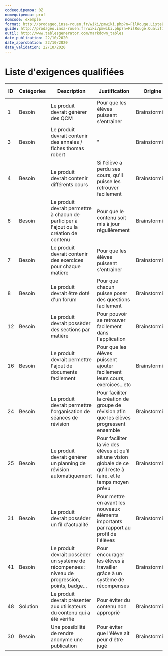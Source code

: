 ```yaml
---
codeequipemoa: 0Z
nomequipemoa: prof
nomcode: exemple
format: http://prodageo.insa-rouen.fr/wiki/pmwiki.php?n=FilRouge.ListeExigencesQualifiees 
guide: http://prodageo.insa-rouen.fr/wiki/pmwiki.php?n=FilRouge.QualifierExigence
outil: http://www.tablesgenerator.com/markdown_tables
date_publication: 22/10/2020
date_approbation: 22/10/2020
date_validation: 22/10/2020
---
```


# Liste d'exigences qualifiées
| ID | Catégories | Description                                                                                     | Justification                                                                                                       | Origine       | Critères de satisfaction                               | Contentement MOA | Mécontentement MOA | Exigences Dépendantes | Exigences conflictuelles |
|----|------------|-------------------------------------------------------------------------------------------------|---------------------------------------------------------------------------------------------------------------------|---------------|--------------------------------------------------------|------------------|--------------------|-----------------------|--------------------------|
| 1  | Besoin     | Le produit devrait générer des QCM                                                              | Pour que les élèves puissent s'entraîner                                                                            | Brainstorming | Amélioration du score                                  | 5                | 5                  |                       |                          |
| 3  | Besoin     | Le produit devrait contenir des annales / fiches thomas robert                                  | "                                                                                                                   | Brainstorming | Nombre suffisant d'annales                             | 4                | 4                  |                       |                          |
| 4  | Besoin     | Le produit devrait contenir différents cours                                                    | Si l'élève a perdu ses cours, qu'il puisse les retrouver facilement                                                 | Brainstorming | Présence des différents cours                          | 4                | 4                  | 1, 7                  |                          |
| 6  | Besoin     | Le produit devrait permettre à chacun de participer à l'ajout ou la création de contenu         | Pour que le contenu soit mis à jour régulièrement                                                                   | Brainstorming | Nombre d'élèves participants                           | 4                | 5                  |                       |                          |
| 7  | Besoin     | Le produit devrait contenir des exercices pour chaque matière                                   | Pour que les élèves puissent s'entraîner                                                                            | Brainstorming | Nombre d'exercices par matière                         | 5                | 5                  |                       |                          |
| 8  | Besoin     | Le produit devrait être doté d'un forum                                                         | Pour que chacun puisse poser des questions facilement                                                               | Brainstorming | Nombre de messages sur le forum / contenu des messages | 5                | 5                  |                       |                          |
| 12 | Besoin     | Le produit devrait possèder des sections par matière                                            | Pour pouvoir se retrouver facilement dans l'application                                                             | Brainstorming | Présence des sections                                  | 4                | 4                  | 16                    |                          |
| 16 | Besoin     | Le produit devrait permettre l'ajout de documents facilement                                    | Pour que les élèves puissent ajouter facilement leurs cours, exercices...etc                                        | Brainstorming | Retour des élèves                                      | 4                | 5                  |                       |                          |
| 24 | Besoin     | Le produit devrait permettre l'organisation de séances de révision                              | Pour faciliter la création de groupe de révision afin que les élèves progressent ensemble                           | Brainstorming | Retour des élèves                                      | 3                | 4                  |                       |                          |
| 25 | Besoin     | Le produit devrait générer un planning de révision automatiquement                              | Pour faciliter la vie des élèves et qu'il ait une vision globale de ce qu'il reste à faire, et le temps moyen prévu | Brainstorming | Planning de révisions réalisable/cohérent              | 2                | 3                  |                       |                          |
| 31 | Besoin     | Le produit devrait posséder un fil d'actualité                                                  | Pour mettre en avant les nouveaux éléments importants par rapport au profil de l'élèves                             | Brainstorming | Fil d'actualité mis à jour                             | 4                | 4                  | 6                     |                          |
| 41 | Besoin     | Le produit devrait possèder un système de récompenses : niveau de progression, points, badge... | Pour encourager les élèves à travailler grâce à un système de récompenses                                           | Brainstorming | Nombre de récompenses par élèves                       | 2                | 1                  |                       |                          |
| 48 | Solution   | Le produit devrait présenter aux utilisateurs du contenu qui a été vérifié                      | Pour éviter du contenu non approprié                                                                                | Brainstorming | Retour des élèves                                      | 2                | 1                  |                       |                          |
| 30 | Besoin     | Une possibilité de rendre anonyme une publication                                               | Pour éviter que l'élève ait peur d'être jugé                                                                        | Brainstorming | Publications anonymes                                  | 2                | 1                  |                       |                          |
